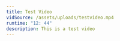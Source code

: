 ```yaml
---
title: Test Video
vidSource: /assets/uploads/testvideo.mp4
runtime: "12: 44"
description: This is a test video
---
```

